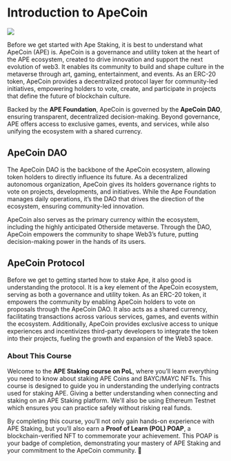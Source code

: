 # Introduction to ApeCoin 

![](https://upload.wikimedia.org/wikipedia/en/c/c4/Various_Bored_Ape.jpg)

Before we get started with Ape Staking, it is best to understand what ApeCoin (APE) is. ApeCoin is a governance and utility token at the heart of the APE ecosystem, created to drive innovation and support the next evolution of web3. It enables its community to build and shape culture in the metaverse through art, gaming, entertainment, and events. As an ERC-20 token, ApeCoin provides a decentralized protocol layer for community-led initiatives, empowering holders to vote, create, and participate in projects that define the future of blockchain culture.  

Backed by the **APE Foundation**, ApeCoin is governed by the **ApeCoin DAO**, ensuring transparent, decentralized decision-making. Beyond governance, APE offers access to exclusive games, events, and services, while also unifying the ecosystem with a shared currency.

## ApeCoin DAO

The ApeCoin DAO is the backbone of the ApeCoin ecosystem, allowing token holders to directly influence its future. As a decentralized autonomous organization, ApeCoin gives its holders governance rights to vote on projects, developments, and initiatives. While the Ape Foundation manages daily operations, it’s the DAO that drives the direction of the ecosystem, ensuring community-led innovation.

ApeCoin also serves as the primary currency within the ecosystem, including the highly anticipated Otherside metaverse. Through the DAO, ApeCoin empowers the community to shape Web3’s future, putting decision-making power in the hands of its users.

## ApeCoin Protocol

Before we get to getting started how to stake Ape, it also good is understanding the protocol. It is a key element of the ApeCoin ecosystem, serving as both a governance and utility token. As an ERC-20 token, it empowers the community by enabling ApeCoin holders to vote on proposals through the ApeCoin DAO. It also acts as a shared currency, facilitating transactions across various services, games, and events within the ecosystem. Additionally, ApeCoin provides exclusive access to unique experiences and incentivizes third-party developers to integrate the token into their projects, fueling the growth and expansion of the Web3 space.

### About This Course  

Welcome to the **APE Staking course on PoL**, where you’ll learn everything you need to know about staking APE Coins and BAYC/MAYC NFTs. This course is designed to guide you in understanding the underlying contracts used for staking APE. Giving a better understanding when connecting and staking on an APE Staking platform. We'll also be using Ethereum Testnet which ensures you can practice safely without risking real funds.  

By completing this course, you’ll not only gain hands-on experience with APE Staking, but you’ll also earn a **Proof of Learn (POL) POAP**, a blockchain-verified NFT to commemorate your achievement. This POAP is your badge of completion, demonstrating your mastery of APE Staking and your commitment to the ApeCoin community. 🐒